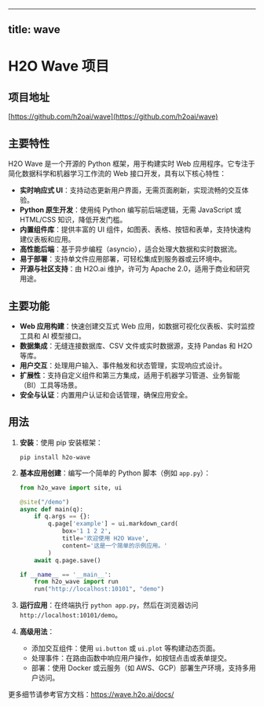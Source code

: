 
---
title: wave
---

# H2O Wave 项目

## 项目地址
[https://github.com/h2oai/wave](https://github.com/h2oai/wave)

## 主要特性
H2O Wave 是一个开源的 Python 框架，用于构建实时 Web 应用程序。它专注于简化数据科学和机器学习工作流的 Web 接口开发，具有以下核心特性：
- **实时响应式 UI**：支持动态更新用户界面，无需页面刷新，实现流畅的交互体验。
- **Python 原生开发**：使用纯 Python 编写前后端逻辑，无需 JavaScript 或 HTML/CSS 知识，降低开发门槛。
- **内置组件库**：提供丰富的 UI 组件，如图表、表格、按钮和表单，支持快速构建仪表板和应用。
- **高性能后端**：基于异步编程（asyncio），适合处理大数据和实时数据流。
- **易于部署**：支持单文件应用部署，可轻松集成到服务器或云环境中。
- **开源与社区支持**：由 H2O.ai 维护，许可为 Apache 2.0，适用于商业和研究用途。

## 主要功能
- **Web 应用构建**：快速创建交互式 Web 应用，如数据可视化仪表板、实时监控工具和 AI 模型接口。
- **数据集成**：无缝连接数据库、CSV 文件或实时数据源，支持 Pandas 和 H2O 等库。
- **用户交互**：处理用户输入、事件触发和状态管理，实现响应式设计。
- **扩展性**：支持自定义组件和第三方集成，适用于机器学习管道、业务智能（BI）工具等场景。
- **安全与认证**：内置用户认证和会话管理，确保应用安全。

## 用法
1. **安装**：使用 pip 安装框架：
   ```
   pip install h2o-wave
   ```

2. **基本应用创建**：编写一个简单的 Python 脚本（例如 `app.py`）：
   ```python
   from h2o_wave import site, ui

   @site("/demo")
   async def main(q):
       if q.args == {}:
           q.page['example'] = ui.markdown_card(
               box='1 1 2 2',
               title='欢迎使用 H2O Wave',
               content='这是一个简单的示例应用。'
           )
       await q.page.save()

   if __name__ == '__main__':
       from h2o_wave import run
       run("http://localhost:10101", "demo")
   ```

3. **运行应用**：在终端执行 `python app.py`，然后在浏览器访问 `http://localhost:10101/demo`。

4. **高级用法**：
   - 添加交互组件：使用 `ui.button` 或 `ui.plot` 等构建动态页面。
   - 处理事件：在路由函数中响应用户操作，如按钮点击或表单提交。
   - 部署：使用 Docker 或云服务（如 AWS、GCP）部署生产环境，支持多用户访问。

更多细节请参考官方文档：https://wave.h2o.ai/docs/